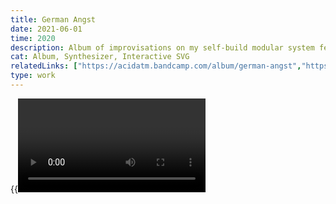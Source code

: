 ```yaml
---
title: German Angst
date: 2021-06-01
time: 2020
description: Album of improvisations on my self-build modular system featuring a combinatory-logic-based sequencer with an interactive SVG used as a cover and interactive music video
cat: Album, Synthesizer, Interactive SVG
relatedLinks: ["https://acidatm.bandcamp.com/album/german-angst","https://johassenstein.de/german-angst.html"]
type: work
---
```


{{<video cover>}}
{{<img fahrplan>}}
{{<video video>}}
{{<bandcamp "131781744" "https://acidatm.bandcamp.com/album/german-angst" "German Angst by Acid At The Mall">}}
